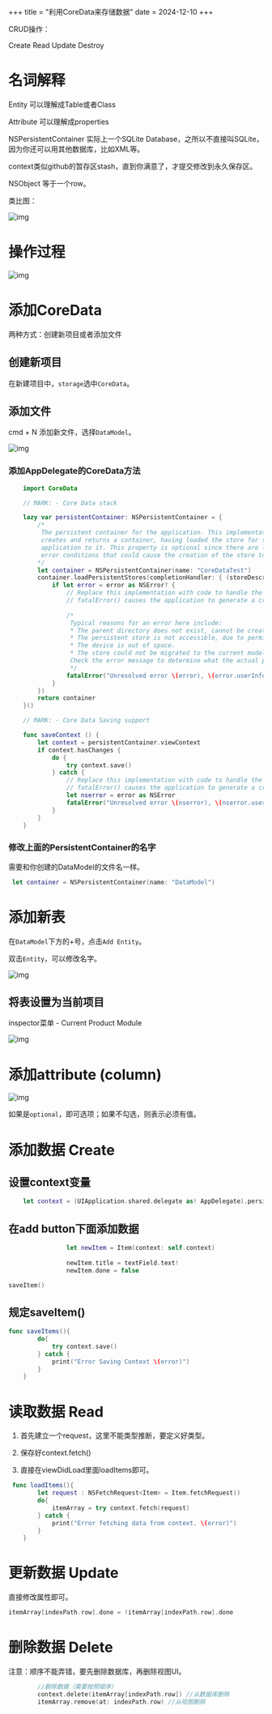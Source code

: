 +++
title = "利用CoreData来存储数据"
date = 2024-12-10
+++

CRUD操作：

Create
Read
Update
Destroy

# 名词解释

Entity 可以理解成Table或者Class

Attribute 可以理解成properties

NSPersistentContainer 实际上一个SQLite Database，之所以不直接叫SQLite，因为你还可以用其他数据库，比如XML等。

context类似github的暂存区stash，直到你满意了，才提交修改到永久保存区。

NSObject 等于一个row。

类比图：

![img](https://linxz-aliyun.oss-cn-shenzhen.aliyuncs.com/images/202412101700584.png)

# 操作过程

![img](https://linxz-aliyun.oss-cn-shenzhen.aliyuncs.com/images/202412101724476.png)

# 添加CoreData

两种方式：创建新项目或者添加文件

## 创建新项目

在新建项目中，`storage`选中`CoreData`。

## 添加文件

cmd + N 添加新文件，选择`DataModel`。

![img](https://linxz-aliyun.oss-cn-shenzhen.aliyuncs.com/images/202412101415405.png)

### 添加AppDelegate的CoreData方法

```swift
	import CoreData

    // MARK: - Core Data stack

    lazy var persistentContainer: NSPersistentContainer = {
        /*
         The persistent container for the application. This implementation
         creates and returns a container, having loaded the store for the
         application to it. This property is optional since there are legitimate
         error conditions that could cause the creation of the store to fail.
        */
        let container = NSPersistentContainer(name: "CoreDataTest")
        container.loadPersistentStores(completionHandler: { (storeDescription, error) in
            if let error = error as NSError? {
                // Replace this implementation with code to handle the error appropriately.
                // fatalError() causes the application to generate a crash log and terminate. You should not use this function in a shipping application, although it may be useful during development.
                 
                /*
                 Typical reasons for an error here include:
                 * The parent directory does not exist, cannot be created, or disallows writing.
                 * The persistent store is not accessible, due to permissions or data protection when the device is locked.
                 * The device is out of space.
                 * The store could not be migrated to the current model version.
                 Check the error message to determine what the actual problem was.
                 */
                fatalError("Unresolved error \(error), \(error.userInfo)")
            }
        })
        return container
    }()

    // MARK: - Core Data Saving support

    func saveContext () {
        let context = persistentContainer.viewContext
        if context.hasChanges {
            do {
                try context.save()
            } catch {
                // Replace this implementation with code to handle the error appropriately.
                // fatalError() causes the application to generate a crash log and terminate. You should not use this function in a shipping application, although it may be useful during development.
                let nserror = error as NSError
                fatalError("Unresolved error \(nserror), \(nserror.userInfo)")
            }
        }
    }
```

### 修改上面的PersistentContainer的名字

需要和你创建的DataModel的文件名一样。

```swift
 let container = NSPersistentContainer(name: "DataModel")
```

# 添加新表

在`DataModel`下方的+号，点击`Add Entity`。

双击`Entity`，可以修改名字。

![img](https://linxz-aliyun.oss-cn-shenzhen.aliyuncs.com/images/202412101454606.png)

## 将表设置为当前项目

inspector菜单 - Current Product Module

![img](https://linxz-aliyun.oss-cn-shenzhen.aliyuncs.com/images/202412101501195.png)


# 添加attribute (column)

![img](https://linxz-aliyun.oss-cn-shenzhen.aliyuncs.com/images/202412101458865.png)

如果是`optional`，即可选项；如果不勾选，则表示必须有值。

# 添加数据 Create

## 设置context变量

```swift
    let context = (UIApplication.shared.delegate as! AppDelegate).persistentContainer.viewContext
```

## 在add button下面添加数据

```swift
                let newItem = Item(context: self.context)
                
                newItem.title = textField.text!
                newItem.done = false

saveItem()
```

## 规定saveItem()

```swift
func saveItems(){
        do{
            try context.save()
        } catch {
            print("Error Saving Context \(error)")
        }
    }
```

# 读取数据 Read

1. 首先建立一个request，这里不能类型推断，要定义好类型。

2. 保存好context.fetch()

3. 直接在viewDidLoad里面loadItems即可。

```swift
 func loadItems(){
        let request : NSFetchRequest<Item> = Item.fetchRequest()
        do{
            itemArray = try context.fetch(request)
        } catch {
            print("Error fetching data from context. \(error)")
        }
    }
```

# 更新数据 Update

直接修改属性即可。

```swift
itemArray[indexPath.row].done = !itemArray[indexPath.row].done
```
# 删除数据 Delete

注意：顺序不能弄错，要先删除数据库，再删除视图UI。

```swift
        //删除数据（需要按照顺序）
        context.delete(itemArray[indexPath.row]) //从数据库删除
        itemArray.remove(at: indexPath.row) //从视图删除
```
